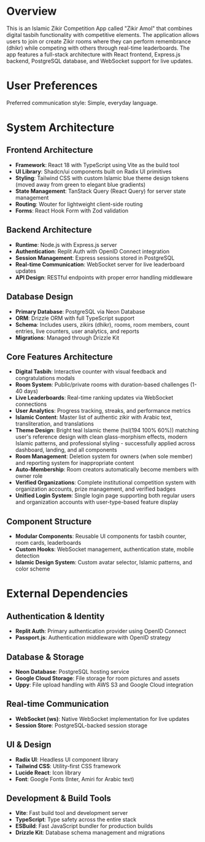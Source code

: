# Overview

This is an Islamic Zikir Competition App called "Zikir Amol" that combines digital tasbih functionality with competitive elements. The application allows users to join or create Zikir rooms where they can perform remembrance (dhikr) while competing with others through real-time leaderboards. The app features a full-stack architecture with React frontend, Express.js backend, PostgreSQL database, and WebSocket support for live updates.

# User Preferences

Preferred communication style: Simple, everyday language.

# System Architecture

## Frontend Architecture
- **Framework**: React 18 with TypeScript using Vite as the build tool
- **UI Library**: Shadcn/ui components built on Radix UI primitives
- **Styling**: Tailwind CSS with custom Islamic blue theme design tokens (moved away from green to elegant blue gradients)
- **State Management**: TanStack Query (React Query) for server state management
- **Routing**: Wouter for lightweight client-side routing
- **Forms**: React Hook Form with Zod validation

## Backend Architecture
- **Runtime**: Node.js with Express.js server
- **Authentication**: Replit Auth with OpenID Connect integration
- **Session Management**: Express sessions stored in PostgreSQL
- **Real-time Communication**: WebSocket server for live leaderboard updates
- **API Design**: RESTful endpoints with proper error handling middleware

## Database Design
- **Primary Database**: PostgreSQL via Neon Database
- **ORM**: Drizzle ORM with full TypeScript support
- **Schema**: Includes users, zikirs (dhikr), rooms, room members, count entries, live counters, user analytics, and reports
- **Migrations**: Managed through Drizzle Kit

## Core Features Architecture
- **Digital Tasbih**: Interactive counter with visual feedback and congratulations modals
- **Room System**: Public/private rooms with duration-based challenges (1-40 days)
- **Live Leaderboards**: Real-time ranking updates via WebSocket connections
- **User Analytics**: Progress tracking, streaks, and performance metrics
- **Islamic Content**: Master list of authentic zikir with Arabic text, transliteration, and translations
- **Theme Design**: Bright teal Islamic theme (hsl(194 100% 60%)) matching user's reference design with clean glass-morphism effects, modern Islamic patterns, and professional styling - successfully applied across dashboard, landing, and all components
- **Room Management**: Deletion system for owners (when sole member) and reporting system for inappropriate content
- **Auto-Membership**: Room creators automatically become members with owner role
- **Verified Organizations**: Complete institutional competition system with organization accounts, prize management, and verified badges
- **Unified Login System**: Single login page supporting both regular users and organization accounts with user-type-based feature display

## Component Structure
- **Modular Components**: Reusable UI components for tasbih counter, room cards, leaderboards
- **Custom Hooks**: WebSocket management, authentication state, mobile detection
- **Islamic Design System**: Custom avatar selector, Islamic patterns, and color scheme

# External Dependencies

## Authentication & Identity
- **Replit Auth**: Primary authentication provider using OpenID Connect
- **Passport.js**: Authentication middleware with OpenID strategy

## Database & Storage
- **Neon Database**: PostgreSQL hosting service
- **Google Cloud Storage**: File storage for room pictures and assets
- **Uppy**: File upload handling with AWS S3 and Google Cloud integration

## Real-time Communication
- **WebSocket (ws)**: Native WebSocket implementation for live updates
- **Session Store**: PostgreSQL-backed session storage

## UI & Design
- **Radix UI**: Headless UI component library
- **Tailwind CSS**: Utility-first CSS framework
- **Lucide React**: Icon library
- **Font**: Google Fonts (Inter, Amiri for Arabic text)

## Development & Build Tools
- **Vite**: Fast build tool and development server
- **TypeScript**: Type safety across the entire stack
- **ESBuild**: Fast JavaScript bundler for production builds
- **Drizzle Kit**: Database schema management and migrations